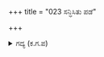 +++
title = "023 ಸನ್ಧಿಸಿತು ಪಡೆ"

+++

<details><summary>ಗದ್ಯ (ಕ.ಗ.ಪ) </summary>

23. ಚಿತ್ರಸೇನನನ್ನು ಹಿಂದೆ ನಿಲ್ಲಿಸಿ, ಸೇನಾಪಡೆ ಮುಂದೊತ್ತಿತು. ವೈರಿಗಳ ಬಾಣಪ್ರಯೋಗಕ್ಕೆ ಹೆದರದೆ ಮುಂದಕ್ಕೆ ನುಗ್ಗಿ  ರಥದಲ್ಲಿದ್ದ ಕರ್ಣನನ್ನು ಆಕ್ರಮಿಸಿತು. ಕರ್ಣನು ಧೃತಿಗೆಟ್ಟನು. ಶಕುನಿ ದುರ್ಯೋಧನ ಸುತರು, ದುಶ್ಯಾಸನ ಮೊದಲಾದ ಎಲ್ಲರೂ ಕೈಸೋತರು.
</details>
